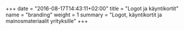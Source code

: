 +++
date = "2016-08-17T14:43:11+02:00"
title = "Logot ja käyntikortit"
name = "branding"
weight = 1
summary = "Logot, käyntikortit ja mainosmateriaalit yrityksille"
+++
